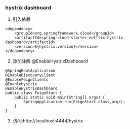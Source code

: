 ### hystrix dashboard
1. 引入依赖
```
<dependency>
    <groupId>org.springframework.cloud</groupId>
    <artifactId>spring-cloud-starter-netflix-hystrix-dashboard</artifactId>
    <version>${hystrix.version}</version>
</dependency>
```

2. 添加注解:@EnableHystrixDashboard
```
@SpringBootApplication
@EnableDiscoveryClient
@EnableFeignClients
@EnableHystrix
@EnableHystrixDashboard
public class FeignStart {
    public static void main(String[] args) {
        SpringApplication.run(FeignStart.class,args);
    }
}
```

3. 访问:http://localhost:4444/hystrix
